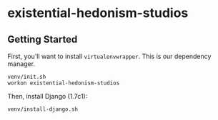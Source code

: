 existential-hedonism-studios
============================

Getting Started
---------------

First, you'll want to install `virtualenvwrapper`. This is our dependency manager.

    venv/init.sh
    workon existential-hedonism-studios

Then, install Django (1.7c1):

    venv/install-django.sh

